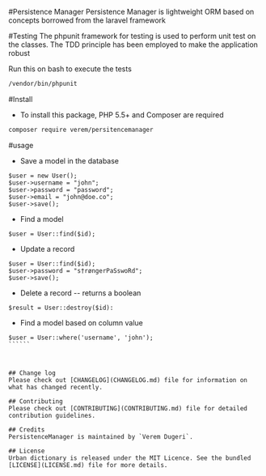#Persistence Manager
Persistence Manager is lightweight ORM based on concepts
borrowed from the laravel framework


#Testing
 The phpunit framework for testing is used to perform
 unit test on the classes. The TDD principle has been
 employed to make the application robust

 Run this on bash to execute the tests
 ```````bash
 /vendor/bin/phpunit
`````````

#Install

- To install this package, PHP 5.5+ and Composer are required

````bash
composer require verem/persitencemanager
``````

#usage

- Save a model in the database

````````
$user = new User();
$user->username = "john";
$user->password = "password";
$user->email = "john@doe.co";
$user->save();
`````````
- Find a model

``````
$user = User::find($id);
``````
- Update a record

``````
$user = User::find($id);
$user->password = "s†røngerPaSswoRd";
$user->save();
``````
- Delete a record -- returns a boolean

````````
$result = User::destroy($id):
````````

- Find a model based on column value

```````
$user = User::where('username', 'john');
``````



## Change log
Please check out [CHANGELOG](CHANGELOG.md) file for information on what has changed recently.

## Contributing
Please check out [CONTRIBUTING](CONTRIBUTING.md) file for detailed contribution guidelines.

## Credits
PersistenceManager is maintained by `Verem Dugeri`.

## License
Urban dictionary is released under the MIT Licence. See the bundled [LICENSE](LICENSE.md) file for more details.



